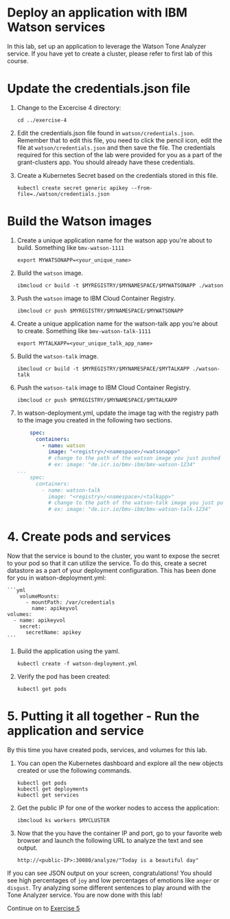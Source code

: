 # Deploy an application with IBM Watson services

In this lab, set up an application to leverage the Watson Tone Analyzer service. If you have yet to create a cluster, please refer to first lab of this course.

# Update the credentials.json file
1. Change to the Excercise 4 directory:

    ```
    cd ../exercise-4
    ```

2. Edit the credentials.json file found in `watson/credentials.json`. Remember that to edit this file, you need to click the pencil icon, edit the file at `watson/credentials.json` and then save the file. The credentials required for this section of the lab were provided for you as a part of the grant-clusters app. You should already have these credentials.

3. Create a Kubernetes Secret based on the credentials stored in this file.

    ```
    kubectl create secret generic apikey --from-file=./watson/credentials.json 
    ```

# Build the Watson images

1. Create a unique application name for the watson app you're about to build. Something like `bmv-watson-1111`

    ```
    export MYWATSONAPP=<your_unique_name>
    ```

2. Build the `watson` image.

   ```
   ibmcloud cr build -t $MYREGISTRY/$MYNAMESPACE/$MYWATSONAPP ./watson
   ```

3. Push the `watson` image to IBM Cloud Container Registry.

    ```
    ibmcloud cr push $MYREGISTRY/$MYNAMESPACE/$MYWATSONAPP
    ```

4. Create a unique application name for the watson-talk app you're about to create. Something like `bmv-watson-talk-1111`

    ```
    export MYTALKAPP=<your_unique_talk_app_name>
    ```
4. Build the `watson-talk` image.

   ```
   ibmcloud cr build -t $MYREGISTRY/$MYNAMESPACE/$MYTALKAPP ./watson-talk
   ```

5. Push the `watson-talk` image to IBM Cloud Container Registry.

   ```
   ibmcloud cr push $MYREGISTRY/$MYNAMESPACE/$MYTALKAPP
   ```

6. In watson-deployment.yml, update the image tag with the registry path to the image you created in the following two sections.

   ```yml
       spec:
         containers:
           - name: watson
             image: "<registry>/<namespace>/<watsonapp>" 
             # change to the path of the watson image you just pushed
             # ex: image: "de.icr.io/bmv-ibm/bmv-watson-1234"
   ...
       spec:
         containers:
           - name: watson-talk
             image: "<registry>/<namespace>/<talkapp>" 
             # change to the path of the watson-talk image you just pushed
             # ex: image: "de.icr.io/bmv-ibm/bmv-watson-talk-1234"
   ```

# 4. Create pods and services
Now that the service is bound to the cluster, you want to expose the secret to your pod so that it can utilize the service. To do this, create a secret datastore as a part of your deployment configuration. This has been done for you in watson-deployment.yml:

    ```yml
        volumeMounts:
          - mountPath: /var/credentials
            name: apikeyvol
    volumes:
      - name: apikeyvol
        secret:
          secretName: apikey
    ```

1. Build the application using the yaml.

   ```
   kubectl create -f watson-deployment.yml
   ```

2. Verify the pod has been created:

   ```
   kubectl get pods
   ```

# 5. Putting it all together - Run the application and service

By this time you have created pods, services, and volumes for this lab.

1. You can open the Kubernetes dashboard and explore all the new objects created or use the following commands.

   ```
   kubectl get pods
   kubectl get deployments
   kubectl get services
   ```

2. Get the public IP for one of the worker nodes to access the application:

    ```
    ibmcloud ks workers $MYCLUSTER
    ```

3. Now that the you have the container IP and port, go to your favorite web browser and launch the following URL to analyze the text and see output.
 
   ```http://<public-IP>:30080/analyze/"Today is a beautiful day"```

If you can see JSON output on your screen, congratulations! You should see high percentages of `joy` and low percentages of emotions like `anger` or `disgust`. Try analyzing some different sentences to play around with the Tone Analyzer service. You are now done with this lab!

Continue on to [Exercise 5](../exercise-5/README.md)